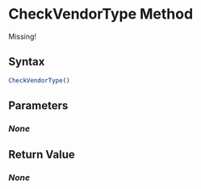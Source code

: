 # CheckVendorType Method
Missing!

## Syntax
```javascript
CheckVendorType()
```

## Parameters
### *None*

## Return Value
### *None*
